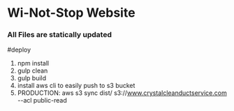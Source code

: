 # Wi-Not-Stop Website

### All Files are statically updated

#deploy

1. npm install
2. gulp clean
3. gulp build
4. install aws cli to easily push to s3 bucket
5. PRODUCTION: aws s3 sync dist/ s3://www.crystalcleanductservice.com --acl public-read
